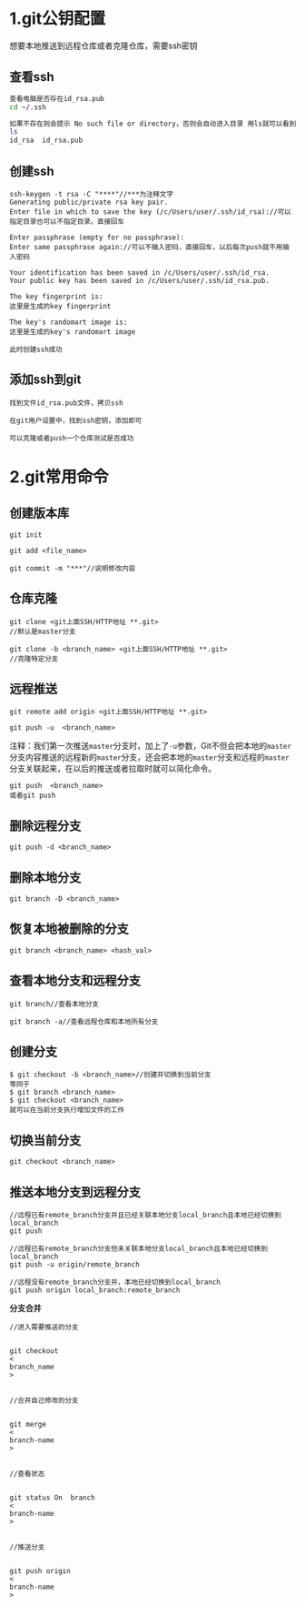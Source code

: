 # 1.git公钥配置

想要本地推送到远程仓库或者克隆仓库，需要ssh密钥

## **查看ssh**

```bash
查看电脑是否存在id_rsa.pub
cd ~/.ssh

如果不存在则会提示 No such file or directory，否则会自动进入目录 用ls就可以看到
ls
id_rsa  id_rsa.pub
```

## **创建ssh**

```
ssh-keygen -t rsa -C "****"//***为注释文字
Generating public/private rsa key pair.
Enter file in which to save the key (/c/Users/user/.ssh/id_rsa)://可以指定目录也可以不指定目录。直接回车

Enter passphrase (empty for no passphrase):
Enter same passphrase again://可以不输入密码，直接回车，以后每次push就不用输入密码

Your identification has been saved in /c/Users/user/.ssh/id_rsa.
Your public key has been saved in /c/Users/user/.ssh/id_rsa.pub.

The key fingerprint is:
这里是生成的key fingerprint

The key's randomart image is:
这里是生成的key's randomart image

此时创建ssh成功
```

## **添加ssh到git**

```
找到文件id_rsa.pub文件，拷贝ssh

在git用户设置中，找到ssh密钥，添加即可

可以克隆或者push一个仓库测试是否成功
```

# 2.git常用命令

## **创建版本库**

```
git init

git add <file_name>

git commit -m "***"//说明修改内容
```

## **仓库克隆**

```
git clone <git上面SSH/HTTP地址 **.git>
//默认是master分支

git clone -b <branch_name> <git上面SSH/HTTP地址 **.git>
//克隆特定分支
```

## **远程推送**

```
git remote add origin <git上面SSH/HTTP地址 **.git>

git push -u  <branch_name>
```

注释：我们第一次推送`master`分支时，加上了`-u`参数，Git不但会把本地的`master`分支内容推送的远程新的`master`分支，还会把本地的`master`分支和远程的`master`分支关联起来，在以后的推送或者拉取时就可以简化命令。

```
git push  <branch_name>
或者git push
```

## **删除远程分支**

```
git push -d <branch_name>
```

## **删除本地分支**

```
git branch -D <branch_name>
```

## **恢复本地被删除的分支**

```
git branch <branch_name> <hash_val>
```

## **查看本地分支和远程分支**

```
git branch//查看本地分支

git branch -a//查看远程仓库和本地所有分支
```

## **创建分支**

```
$ git checkout -b <branch_name>//创建并切换到当前分支
等同于
$ git branch <branch_name>
$ git checkout <branch_name>
就可以在当前分支执行增加文件的工作
```

## **切换当前分支**

```
git checkout <branch_name>
```

## **推送本地分支到远程分支**

```
//远程已有remote_branch分支并且已经关联本地分支local_branch且本地已经切换到local_branch
git push

//远程已有remote_branch分支但未关联本地分支local_branch且本地已经切换到local_branch
git push -u origin/remote_branch

//远程没有remote_branch分支并，本地已经切换到local_branch
git push origin local_branch:remote_branch
```

**分支合并**

```
//进入需要推送的分支


git checkout 
<
branch_name
>


//合并自己修改的分支


git merge 
<
branch-name
>


//查看状态


git status On  branch 
<
branch-name
>


//推送分支


git push origin 
<
branch-name
>
```



